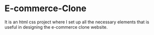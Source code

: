 # E-commerce-Clone
It is an html css project where I set up all the necessary elements that is useful in designing the e-commerce clone website.
